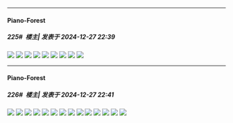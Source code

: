 ﻿
*****

####  Piano-Forest  
##### 225#         楼主| 发表于 2024-12-27 22:39

<img src="https://p.sda1.dev/21/95048a95b44fb3f60211e4d00c201730/469902388_9144046525653681_8864415408980999771_n.jpg" referrerpolicy="no-referrer">
<img src="https://p.sda1.dev/21/0f6f7ec12126f0bc27c8126758c4972e/20241227_223329.jpg" referrerpolicy="no-referrer">

<img src="https://p.sda1.dev/21/fb765b0c0c31eb3879f9fe3087bcb62c/469945610_8232185953549151_5708432352100522636_n.jpg" referrerpolicy="no-referrer">
<img src="https://p.sda1.dev/21/b7bb4da3c9602129883e2ae5db2308d2/469909090_569276402392817_1853696375122828787_n.jpg" referrerpolicy="no-referrer">
<img src="https://p.sda1.dev/21/f11dc174db48e5319d7b2b67f0fc0b18/469912643_1091053612675211_7074400058124737330_n.jpg" referrerpolicy="no-referrer">
<img src="https://p.sda1.dev/21/1aa960e06d67089340605668832e3406/469719135_879475104346404_5519279280507797255_n.jpg" referrerpolicy="no-referrer">

<img src="https://p.sda1.dev/21/aa59a5115db9e73a5bee79a97fea35a0/466380984_18259041337301816_2201080994958624913_n.jpg" referrerpolicy="no-referrer">
<img src="https://p.sda1.dev/21/adc91ae2b6373bc411120f04ba828e9c/466377292_18259041340301816_3428772591271845131_n.jpg" referrerpolicy="no-referrer">
<img src="https://p.sda1.dev/21/6a6841c7bf529f8f0d7f51e4b60dd148/466055422_18259041349301816_1648489420924041692_n.jpg" referrerpolicy="no-referrer">

*****

####  Piano-Forest  
##### 226#         楼主| 发表于 2024-12-27 22:41

<img src="https://p.sda1.dev/21/d58b14d1c59a10f3510f993ba58465bd/469052032_588185310381058_2713234542578264331_n.jpg" referrerpolicy="no-referrer">
<img src="https://p.sda1.dev/21/3caafaa812f7c77698eb28fac5219c0f/469120829_1114697510288886_264065272761560050_n.jpg" referrerpolicy="no-referrer">
<img src="https://p.sda1.dev/21/73089c179d8c75ebd3e6ca6eda73f8cb/468950909_1100223121779077_2554740924632533229_n.jpg" referrerpolicy="no-referrer">
<img src="https://p.sda1.dev/21/e07d112ead92231bb99289fa62bff0f0/469027680_561515929828070_6270794855426791667_n.jpg" referrerpolicy="no-referrer">
<img src="https://p.sda1.dev/21/82fa876fc148eb07d83b4f9be94a1227/469112197_927210036050028_1034861843430177264_n.jpg" referrerpolicy="no-referrer">

<img src="https://p.sda1.dev/21/98f1dd50c559dc5907f4ebfdaf818540/469310915_1241745597086077_8702246081855823695_n.jpg" referrerpolicy="no-referrer">
<img src="https://p.sda1.dev/21/1010a6212e43e2979b5dee8992430a71/471791055_1119111049761429_5649452083447232848_n.jpg" referrerpolicy="no-referrer">
<img src="https://p.sda1.dev/21/a38e695dfe51cc8db29e4cfedead1f88/471628811_1173878864458935_3968001936051949031_n.jpg" referrerpolicy="no-referrer">
<img src="https://p.sda1.dev/21/22868ffa7facfd0d45819cf26f33f7d8/469080427_1440566420663463_4775270434776565538_n.jpg" referrerpolicy="no-referrer">
<img src="https://p.sda1.dev/21/613287b78882b7e4ea0de2f286df68e0/469082234_1645024786048037_1483460071065778068_n.jpg" referrerpolicy="no-referrer">
<img src="https://p.sda1.dev/21/af2ce56d2fc1d879e8d5faed4e03a6c1/469091408_1507623103550139_6445843330173283727_n.jpg" referrerpolicy="no-referrer">
<img src="https://p.sda1.dev/21/ff0be4629b76071006a94fc0e1516015/469027681_1250373102750275_2600497049437677480_n.jpg" referrerpolicy="no-referrer">
<img src="https://p.sda1.dev/21/06c31c29581816149877c401db9a7fac/469139127_1246688623250584_3041223589978489240_n.jpg" referrerpolicy="no-referrer">
<img src="https://p.sda1.dev/21/81eae2a9553f6a0bde3e4ceb76d38761/469051060_561127166653631_8801346509906801911_n.jpg" referrerpolicy="no-referrer">

